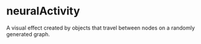# neuralActivity
A visual effect created by objects that travel between nodes on a randomly generated graph.

